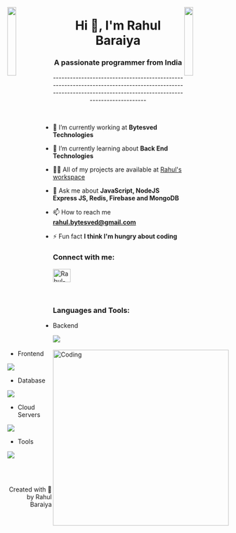 <!-- ![logo](bg.png) -->
<img align="left" src="https://user-images.githubusercontent.com/65187002/144930161-2f783401-8d27-4fdf-a2f7-cc0ba32f1f1f.gif" width="20%" style="display:inline;"><img align="right" src="https://user-images.githubusercontent.com/65187002/144930161-2f783401-8d27-4fdf-a2f7-cc0ba32f1f1f.gif" width="20%" style="display:inline;">

<h1 align="center">Hi 👋, I'm Rahul Baraiya</h1>
<h3 align="center">A passionate programmer from India</h3>

<p align="center"> -------------------------------------------------------------------------------------------------------------------------------------------------------------- </p>

<img align="right" alt="Coding" width="400" src="https://camo.githubusercontent.com/40165a147c3dcea0fa1db780bb533fc5f98546ccfb9d5d05ddb2f429277f5348/68747470733a2f2f616e616c7974696373696e6469616d61672e636f6d2f77702d636f6e74656e742f75706c6f6164732f323031382f31322f646576656c6f7065722d6472696262626c652e676966">
<br>

- 🔭 I’m currently working at **Bytesved Technologies**

- 🌱 I’m currently learning about **Back End Technologies**    

- 👨‍💻 All of my projects are available at [Rahul's workspace](https://github.com/HenryParadox)

- 💬 Ask me about **JavaScript, NodeJS Express JS, Redis, Firebase and MongoDB**

- 📫 How to reach me **rahul.bytesved@gmail.com**

- ⚡ Fun fact **I think I'm hungry about coding**

<h3 align="left">Connect with me:</h3>
<p align="left">
<a href="https://linkedin.com/in/rahulbaraiya12" target="blank"><img align="center" src="https://raw.githubusercontent.com/rahuldkjain/github-profile-readme-generator/master/src/images/icons/Social/linked-in-alt.svg" alt="Rahul-Baraiya" height="30" width="40" /></a>
</p>
<br>
<h3 align="left">Languages and Tools:</h3>

- Backend
<p align="left">
  <a href="https://skillicons.dev">
    <img src="https://skillicons.dev/icons?i=js,nodejs,expressjs,redis,pug" />
  </a>
</p>

- Frontend
<p align="left">
  <a href="https://skillicons.dev">
    <img src="https://skillicons.dev/icons?i=js,css,html" />
  </a>
</p>

- Database
<p align="left">
  <a href="https://skillicons.dev">
    <img src="https://skillicons.dev/icons?i=mongodb" />
  </a>
</p>

- Cloud Servers
<p align="left">
  <a href="https://skillicons.dev">
    <img src="https://skillicons.dev/icons?i=firebase" />
  </a>
</p>

- Tools
<p align="left">
  <a href="https://skillicons.dev">
    <img src="https://skillicons.dev/icons?i=git,docker,linux,vscode,postman,putty" />
  </a>
</p>
<br/>

<br>
<p align="right" > Created with 🧡 by Rahul Baraiya</a></p>
